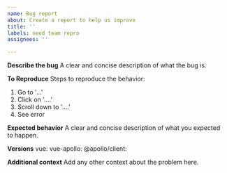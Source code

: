 ```yaml
---
name: Bug report
about: Create a report to help us improve
title: ''
labels: need team repro
assignees: ''

---
```


**Describe the bug**
A clear and concise description of what the bug is.

**To Reproduce**
Steps to reproduce the behavior:
1. Go to '...'
2. Click on '....'
3. Scroll down to '....'
4. See error

**Expected behavior**
A clear and concise description of what you expected to happen.

**Versions**
vue:
vue-apollo:
@apollo/client:

**Additional context**
Add any other context about the problem here.
